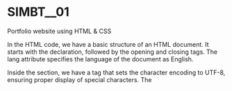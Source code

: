 # SIMBT__01
Portfolio website using HTML & CSS

In the HTML code, we have a basic structure of an HTML document. It starts with the <!DOCTYPE html> declaration, followed by the opening and closing <html> tags. The lang attribute specifies the language of the document as English.

Inside the <head> section, we have a <meta> tag that sets the character encoding to UTF-8, ensuring proper display of special characters. The <title> element sets the title of the webpage. The <link> tag is used to include an external CSS file called "Styles.css" for styling the HTML elements. The <script> tag contains JavaScript code for the openPicture() function, which opens an image file in a new window when the logo image is clicked.

The <body> section contains the content of the webpage. The main container element is a <div> with the class "hero". Inside the hero section, we have a navigation bar defined by the <nav> element. It contains a logo image, represented by the <img> tag, which triggers the openPicture() function when clicked. The navigation bar also includes an unordered list (<ul>) with list items (<li>) that represent different sections of the website such as Home, About, Service, and Contact. Each list item contains an anchor (<a>) element that links to different HTML files, and when clicked, triggers the openPage() function (not shown in the provided code).

Below the navigation bar, there is a content section represented by a <div> with the class "content". It includes a heading (<h1>), a paragraph (<p>), and a button (<a>) for downloading a CV/resume.

In the CSS code, we have various styles defined for different HTML elements. The * selector sets margin, padding, and box-sizing for all elements to have consistent spacing and box models. The font-family is set to "Poppins", a Google Font used throughout the website. The a selector removes the default underline decoration from anchor elements.

The .hero class sets the width, height, and background image properties for the hero section. The nav class styles the navigation bar by displaying it as a flex container with items aligned horizontally. The .logo class defines the maximum height for the logo image. The styles for nav ul li and nav ul li a define the appearance of the navigation links and their hover states. The nav ul li a:after selector adds a line below the navigation links when hovered.

The .btn class styles the download button with specific colors, font size, and padding. The :hover selector changes the background color, border color, and text color of the button on hover.

The .content class positions the content section absolutely within the hero section. It sets the color, font size, and positioning for the title, heading, and paragraph elements. The .content h1 span selector sets the color for the span element within the heading.

Overall, this code creates a visually appealing personal portfolio website with a navigation bar, hero section, and content section, styled using CSS. The website provides links to different sections, a logo image, and a download button for the user's CV/resume.
